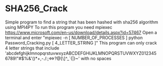 # SHA256_Crack
Simple program to find a string that has been hashed with sha256 algorithm using MPI4PY
To run this program you need mpiexec https://www.microsoft.com/en-us/download/details.aspx?id=57467
Open a terminal and enter "mpiexec -n [ NUMBER_OF_PROCESSES ] python Password_Cracking.py [ 4_LETTER_STRING ]"
This program can only crack 4 letter strings that include 'abcdefghijklmnopqrstuvwxyzABCDEFGHIJKLMNOPQRSTUVWXYZ0123456789!"#$%&\'()*+,-./:;<=>?@[\\]^_`{|}~' with no spaces
